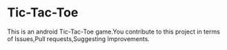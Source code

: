 # Tic-Tac-Toe
  This is an android Tic-Tac-Toe game.You contribute to this project in terms of Issues,Pull requests,Suggesting Improvements.
